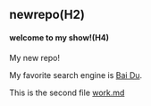 ## newrepo(H2)
#### welcome to my show!(H4)
My new repo!<br>

My favorite search engine is [Bai Du](https://www.baidu.com).<br>

This is the second file [work.md](https://github.com/sauceplus/newrepo/blob/main/work.md)
